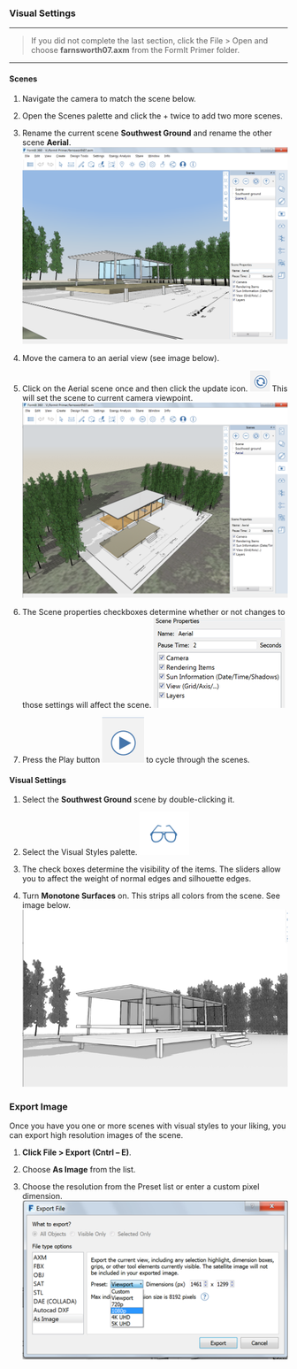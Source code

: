### Visual Settings
---
> If you did not complete the last section, click the File &gt; Open and choose **farnsworth07.axm** from the FormIt Primer folder.

---

#### Scenes

1. Navigate the camera to match the scene below.

2. Open the Scenes palette and click the + twice to add two more scenes.

3. Rename the current scene **Southwest Ground** and rename the other scene **Aerial**. ![](./images/5e322aa6-efc9-4555-8b73-5788021960c7.png)

4. Move the camera to an aerial view (see image below).

5. Click on the Aerial scene once and then click the update icon. ![](./images/a6828bff-7d6e-4cc9-b00c-1db0de96d0b1.png) This will set the scene to current camera viewpoint. ![](./images/a3529158-1a4a-4fac-a8ee-6f60247bce4d.png)

6. The Scene properties checkboxes determine whether or not changes to those settings will affect the scene. ![](./images/777d3348-1472-4afb-a617-54bffb9b947f.png)

7. Press the Play button ![](./images/7badfc11-b64f-45d4-b0d3-0433ce8c5b79.png) to cycle through the scenes.

#### Visual Settings

1. Select the **Southwest Ground** scene by double-clicking it.

2. Select the Visual Styles palette. ![](./images/aa340156-b0de-4132-8b24-98fe2533dbfe.png)

3. The check boxes determine the visibility of the items. The sliders allow you to affect the weight of normal edges and silhouette edges.

4. Turn **Monotone Surfaces** on. This strips all colors from the scene. See image below. ![](./images/74f592a0-e7b3-4168-a6e9-2d1f69453f54.png)


### Export Image

Once you have you one or more scenes with visual styles to your liking, you can export high resolution images of the scene.

1. **Click File &gt; Export (Cntrl – E)**.

2. Choose **As Image** from the list.

3. Choose the resolution from the Preset list or enter a custom pixel dimension. ![](./images/03b98705-6f53-4856-aea7-a48a906b981f.png)